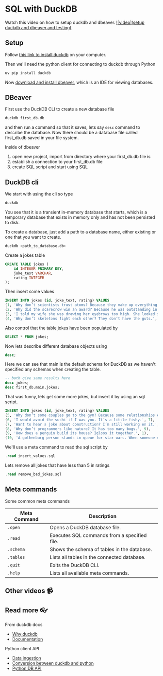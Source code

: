 # SQL with DuckDB

Watch this video on how to setup duckdb and dbeaver. 
[![video](setup duckdb and dbeaver and testing)](https://youtu.be/b9VMLSXKHwk)




## Setup

Follow [this link to install duckdb](https://duckdb.org/docs/installation/?version=stable&environment=cli&platform=macos&download_method=package_manager) on your computer.

Then we'll need the python client for connecting to duckdb through Python

```bash
uv pip install duckdb
```

Now [download and install dbeaver](https://dbeaver.io/download/), which is an IDE for viewing databases.

## DBeaver

First use the DuckDB CLI to create a new database file 

```bash
duckdb first_db.db
```

and then run a command so that it saves, lets say `desc` command to describe the database. Now there should be a database file called first_db.db saved in your file system. 

Inside of dbeaver
1. open new project, import from directory where your first_db.db file is 
2. establish a connection to your first_db.db file
3. create SQL script and start using SQL



## DuckDB cli

We start with using the cli so type

```bash
duckdb
```

You see that it is a transient in-memory database that starts, which is a temporary database that exists in memory only and has not been persisted to disk.

To create a database, just add a path to a database name, either existing or one that you want to create. 

```bash
duckdb <path_to_database.db>
```

Create a jokes table
```sql 
CREATE TABLE jokes (
    id INTEGER PRIMARY KEY,
    joke_text VARCHAR,
    rating INTEGER
);
```

Then insert some values
```sql
INSERT INTO jokes (id, joke_text, rating) VALUES
(1, 'Why don’t scientists trust atoms? Because they make up everything!', 8),
(2, 'Why did the scarecrow win an award? Because he was outstanding in his field!', 7),
(3, 'I told my wife she was drawing her eyebrows too high. She looked surprised.', 9),
(4, 'Why don’t skeletons fight each other? They don’t have the guts.', 6);
```

Also control that the table jokes have been populated by 

```sql 
SELECT * FROM jokes;
```

Now lets describe different database objects using

```sql
desc;
```

Here we can see that main is the default schema for DuckDB as we haven't specified any schemas when creating the table. 

```sql
-- both give same results here
desc jokes;
desc first_db.main.jokes;
```


That was funny, lets get some more jokes, but insert it by using an sql script. 

```sql
INSERT INTO jokes (id, joke_text, rating) VALUES
(5, 'Why don’t some couples go to the gym? Because some relationships don’t work out.', 8),
(6, 'I would avoid the sushi if I was you. It’s a little fishy.', 7),
(7, 'Want to hear a joke about construction? I’m still working on it.', 6),
(8, 'Why don’t programmers like nature? It has too many bugs.', 9),
(9, 'How does a penguin build its house? Igloos it together.', 1),
(10, 'A gothenburg person stands in queue for star wars. When someone cuts the line he says ge daj.', 2);
```

We'll use a meta command to read the sql script by

```sql
.read insert_values.sql
```

Lets remove all jokes that have less than 5 in ratings. 

```sql 
.read remove_bad_jokes.sql
```

## Meta commands
Some common meta commands

| Meta Command | Description                                 |
|--------------|---------------------------------------------|
| `.open`      | Opens a DuckDB database file.               |
| `.read`      | Executes SQL commands from a specified file.|
| `.schema`    | Shows the schema of tables in the database. |
| `.tables`    | Lists all tables in the connected database. |
| `.quit`      | Exits the DuckDB CLI.                       |
| `.help`      | Lists all available meta commands.          |


## Other videos :video_camera:

## Read more :eyeglasses:

From duckdb docs

- [Why duckdb](https://duckdb.org/why_duckdb)
- [Documentation](https://duckdb.org/docs/index)


Python client API

- [Data ingestion](https://duckdb.org/docs/api/python/data_ingestion)
- [Conversion between duckdb and python](https://duckdb.org/docs/api/python/conversion)
- [Python DB API](https://duckdb.org/docs/api/python/dbapi)
